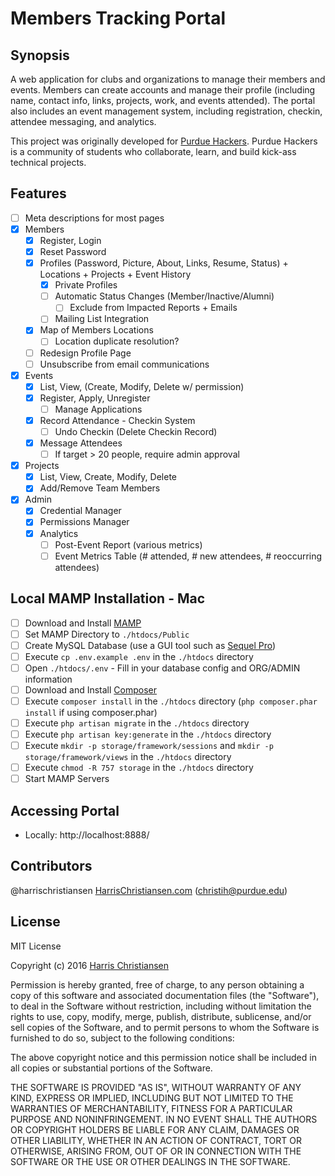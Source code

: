 # Members Tracking Portal

## Synopsis

A web application for clubs and organizations to manage their members and events. Members can create accounts and manage their profile (including name, contact info, links, projects, work, and events attended). The portal also includes an event management system, including registration, checkin, attendee messaging, and analytics.  

This project was originally developed for [Purdue Hackers](http://www.purduehackers.com). Purdue Hackers is a community of students who collaborate, learn, and build kick-ass technical projects.  

## Features

- [ ] Meta descriptions for most pages
- [X] Members
	- [X] Register, Login
	- [X] Reset Password
	- [X] Profiles (Password, Picture, About, Links, Resume, Status) + Locations + Projects + Event History
		- [X] Private Profiles
		- [ ] Automatic Status Changes (Member/Inactive/Alumni)
			- [ ] Exclude from Impacted Reports + Emails
		- [ ] Mailing List Integration
	- [X] Map of Members Locations
		- [ ] Location duplicate resolution?
	- [ ] Redesign Profile Page
	- [ ] Unsubscribe from email communications
- [X] Events
	- [X] List, View, (Create, Modify, Delete w/ permission)
	- [X] Register, Apply, Unregister
		- [ ] Manage Applications
	- [X] Record Attendance - Checkin System
		- [ ] Undo Checkin (Delete Checkin Record)
	- [X] Message Attendees
		- [ ] If target > 20 people, require admin approval
- [X] Projects
	- [X] List, View, Create, Modify, Delete
	- [X] Add/Remove Team Members
- [X] Admin
	- [X] Credential Manager
	- [X] Permissions Manager
	- [X] Analytics
		- [ ] Post-Event Report (various metrics)
		- [ ] Event Metrics Table (# attended, # new attendees, # reoccurring attendees)

## Local MAMP Installation - Mac  

- [ ] Download and Install [MAMP](https://www.mamp.info/en/)  
- [ ] Set MAMP Directory to `./htdocs/Public`  
- [ ] Create MySQL Database (use a GUI tool such as [Sequel Pro](http://www.sequelpro.com))  
- [ ] Execute `cp .env.example .env` in the `./htdocs` directory  
- [ ] Open `./htdocs/.env` - Fill in your database config and ORG/ADMIN information
- [ ] Download and Install [Composer](https://getcomposer.org/)  
- [ ] Execute `composer install` in the `./htdocs` directory (`php composer.phar install` if using composer.phar)  
- [ ] Execute `php artisan migrate` in the `./htdocs` directory  
- [ ] Execute `php artisan key:generate` in the `./htdocs` directory  
- [ ] Execute `mkdir -p storage/framework/sessions` and `mkdir -p storage/framework/views` in the `./htdocs` directory  
- [ ] Execute `chmod -R 757 storage` in the `./htdocs` directory  
- [ ] Start MAMP Servers  

## Accessing Portal

- Locally: http://localhost:8888/  

## Contributors

@harrischristiansen [HarrisChristiansen.com](http://www.harrischristiansen.com) (christih@purdue.edu)  

## License

MIT License  

Copyright (c) 2016 [Harris Christiansen](http://www.harrischristiansen.com)  

Permission is hereby granted, free of charge, to any person obtaining a copy
of this software and associated documentation files (the "Software"), to deal
in the Software without restriction, including without limitation the rights
to use, copy, modify, merge, publish, distribute, sublicense, and/or sell
copies of the Software, and to permit persons to whom the Software is
furnished to do so, subject to the following conditions:  

The above copyright notice and this permission notice shall be included in all
copies or substantial portions of the Software.  

THE SOFTWARE IS PROVIDED "AS IS", WITHOUT WARRANTY OF ANY KIND, EXPRESS OR
IMPLIED, INCLUDING BUT NOT LIMITED TO THE WARRANTIES OF MERCHANTABILITY,
FITNESS FOR A PARTICULAR PURPOSE AND NONINFRINGEMENT. IN NO EVENT SHALL THE
AUTHORS OR COPYRIGHT HOLDERS BE LIABLE FOR ANY CLAIM, DAMAGES OR OTHER
LIABILITY, WHETHER IN AN ACTION OF CONTRACT, TORT OR OTHERWISE, ARISING FROM,
OUT OF OR IN CONNECTION WITH THE SOFTWARE OR THE USE OR OTHER DEALINGS IN THE
SOFTWARE.  

